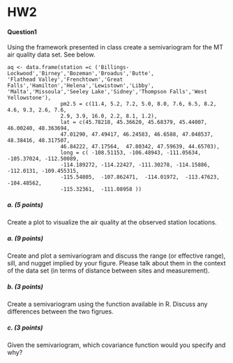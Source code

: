 # HW2


#### Question1 
Using the framework presented in class create a semivariogram for the MT air quality data set. See below.

```{r}
aq <- data.frame(station =c ('Billings-Lockwood','Birney','Bozeman','Broadus','Butte',
'Flathead Valley','Frenchtown','Great Falls','Hamilton','Helena','Lewistown','Libby',
'Malta','Missoula','Seeley Lake','Sidney','Thompson Falls','West Yellowstone'),
                 pm2.5 = c(11.4, 5.2, 7.2, 5.0, 8.0, 7.6, 6.5, 8.2, 4.6, 9.3, 2.6, 7.6, 
                 2.9, 3.9, 16.0, 2.2, 8.1, 1.2),
                 lat = c(45.78218, 45.36620, 45.68379, 45.44007, 46.00240, 48.363694, 
                 47.01290, 47.49417, 46.24583, 46.6588, 47.048537, 48.38416, 48.317507, 
                 46.84222, 47.17564,  47.80342, 47.59639, 44.65703),
                 long = c( -108.51153, -106.48943, -111.05634, -105.37024, -112.50089, 
                 -114.189272, -114.22427, -111.30278, -114.15886, -112.0131, -109.455315, 
                 -115.54805,  -107.862471,  -114.01972,  -113.47623,  -104.48562,  
                 -115.32361,  -111.08958 ))              
```

##### a. (5 points)
Create a plot to visualize the air quality at the observed station locations.

##### a. (9 points)
Create and plot a semivariogram and discuss the range (or effective range), sill, and nugget implied by your figure. Please talk about them in the context of the data set (in terms of distance between sites and measurement).

##### b. (3 points)
Create a semivariogram using the function available in R. Discuss any differences between the two figrues.

##### c. (3 points)
Given the semivariogram, which covariance function would you specify and why?
